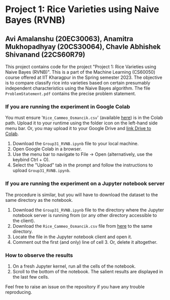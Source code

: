 # Project 1: Rice Varieties using Naive Bayes (RVNB)
## Avi Amalanshu (20EC30063), Anamitra Mukhopadhyay (20CS30064), Chavle Abhishek Shivanand (22CS60R79)
This project contains code for the project "Project 1: Rice Varieties using Naive Bayes (RVNB)". This is a part of the Machine Learning (CS60050) course offered at IIT Kharagpur in the Spring semester 2023.  The objective is to compare classify rice into varieties based on certain presumably independent characteristics using the Naive Bayes algorithm. The file ```ProblemStatement.pdf``` contains the precise problem statement.
### If you are running the experiment in Google Colab
 You must ensure '```Rice_Cammeo_Osmancik.csv```' (available [here](https://drive.google.com/file/d/1NCSuI98fnmiuY346ITpzm5mPpgHIteir/view?usp=share_link)) is in the Colab path. Upload it to your runtime using the folder icon on the left-hand side menu bar. Or, you may upload it to your Google Drive and [link Drive to Colab](https://towardsdatascience.com/different-ways-to-connect-google-drive-to-a-google-colab-notebook-pt-1-de03433d2f7a).
1. Download the `Group31_RVNB.ipynb` file to your local machine.
2. Open Google Colab in a browser.
3. Use the menu bar to navigate to File -> Open (alternatively, use the keybind Ctrl + O).
4. Select the "Upload" tab in the prompt and follow the instructions to upload `Group31_RVNB.ipynb`.
### If you are running the experiment on a Jupyter notebook server
The procedure is similar, but you will have to download the dataset to the same directory as the notebook.
1. Download the `Group31_RVNB.ipynb` file to the directory where the Jupyter notebook server is running from (or any other directory accessible to the client). 
2. Download the `Rice_Cammeo_Osmancik.csv` file from [here](https://drive.google.com/file/d/1NCSuI98fnmiuY346ITpzm5mPpgHIteir/view?usp=share_link) to the same directory.
3. Locate the file in the Jupyter notebook client and open it.
4. Comment out the first (and only) line of cell 3. Or, delete it altogether.
### How to observe the results
1. On a fresh Jupyter kernel, run all the cells of the notebook.
3. Scroll to the bottom of the notebook. The salient results are displayed in the last few cells.
	 
Feel free to raise an issue on the repository if you have any trouble reproducing.
